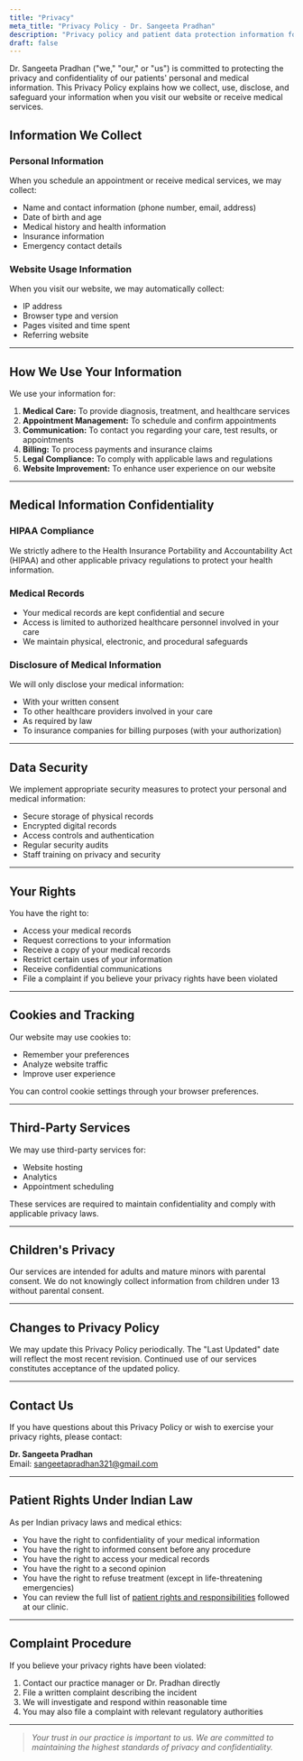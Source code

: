 ```yaml
---
title: "Privacy"
meta_title: "Privacy Policy - Dr. Sangeeta Pradhan"
description: "Privacy policy and patient data protection information for Dr. Sangeeta Pradhan's gynecology practice."
draft: false
---
```


Dr. Sangeeta Pradhan ("we," "our," or "us") is committed to protecting the privacy and confidentiality of our patients' personal and medical information. This Privacy Policy explains how we collect, use, disclose, and safeguard your information when you visit our website or receive medical services.

## Information We Collect

### Personal Information

When you schedule an appointment or receive medical services, we may collect:

- Name and contact information (phone number, email, address)
- Date of birth and age
- Medical history and health information
- Insurance information
- Emergency contact details

### Website Usage Information

When you visit our website, we may automatically collect:

- IP address
- Browser type and version
- Pages visited and time spent
- Referring website

---

## How We Use Your Information

We use your information for:

1. **Medical Care:** To provide diagnosis, treatment, and healthcare services
2. **Appointment Management:** To schedule and confirm appointments
3. **Communication:** To contact you regarding your care, test results, or appointments
4. **Billing:** To process payments and insurance claims
5. **Legal Compliance:** To comply with applicable laws and regulations
6. **Website Improvement:** To enhance user experience on our website

---

## Medical Information Confidentiality

### HIPAA Compliance

We strictly adhere to the Health Insurance Portability and Accountability Act (HIPAA) and other applicable privacy regulations to protect your health information.

### Medical Records

- Your medical records are kept confidential and secure
- Access is limited to authorized healthcare personnel involved in your care
- We maintain physical, electronic, and procedural safeguards

### Disclosure of Medical Information

We will only disclose your medical information:

- With your written consent
- To other healthcare providers involved in your care
- As required by law
- To insurance companies for billing purposes (with your authorization)

---

## Data Security

We implement appropriate security measures to protect your personal and medical information:

- Secure storage of physical records
- Encrypted digital records
- Access controls and authentication
- Regular security audits
- Staff training on privacy and security

---

## Your Rights

You have the right to:

- Access your medical records
- Request corrections to your information
- Receive a copy of your medical records
- Restrict certain uses of your information
- Receive confidential communications
- File a complaint if you believe your privacy rights have been violated

---

## Cookies and Tracking

Our website may use cookies to:

- Remember your preferences
- Analyze website traffic
- Improve user experience

You can control cookie settings through your browser preferences.

---

## Third-Party Services

We may use third-party services for:

- Website hosting
- Analytics
- Appointment scheduling

These services are required to maintain confidentiality and comply with applicable privacy laws.

---

## Children's Privacy

Our services are intended for adults and mature minors with parental consent. We do not knowingly collect information from children under 13 without parental consent.

---

## Changes to Privacy Policy

We may update this Privacy Policy periodically. The "Last Updated" date will reflect the most recent revision. Continued use of our services constitutes acceptance of the updated policy.

---

## Contact Us

If you have questions about this Privacy Policy or wish to exercise your privacy rights, please contact:

**Dr. Sangeeta Pradhan**  
Email: sangeetapradhan321@gmail.com

---

## Patient Rights Under Indian Law

As per Indian privacy laws and medical ethics:

- You have the right to confidentiality of your medical information
- You have the right to informed consent before any procedure
- You have the right to access your medical records
- You have the right to a second opinion
- You have the right to refuse treatment (except in life-threatening emergencies)
- You can review the full list of [patient rights and responsibilities](/patients-right/) followed at our clinic.

---

## Complaint Procedure

If you believe your privacy rights have been violated:

1. Contact our practice manager or Dr. Pradhan directly
2. File a written complaint describing the incident
3. We will investigate and respond within reasonable time
4. You may also file a complaint with relevant regulatory authorities

---

> _Your trust in our practice is important to us. We are committed to maintaining the highest standards of privacy and confidentiality._
